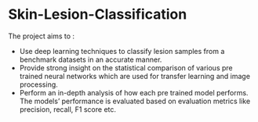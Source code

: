 # Skin-Lesion-Classification

The project aims to :
- Use deep learning techniques to classify lesion samples from a benchmark datasets in an accurate manner.
- Provide strong insight on the statistical comparison of various pre trained neural networks which are used for transfer learning and image processing.
- Perform an in-depth analysis of how each pre trained model performs. The models’ performance is evaluated based on evaluation metrics like precision, recall, F1 score etc. 

